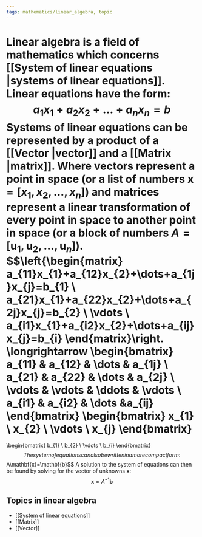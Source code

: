 ```yaml
---
tags: mathematics/linear_algebra, topic
---
```

Linear algebra is a field of mathematics which concerns [[System of linear equations |systems of linear equations]]. Linear equations have the form:
$$a_{1}x_{1}+a_{2}x_{2}+\dots+a_{n}x_{n}=b$$
Systems of linear equations can be represented by a product of a [[Vector |vector]] and a [[Matrix |matrix]]. Where vectors represent a point in space (or a list of numbers $\mathbf{x}=[x_{1},x_{2},\dots,x_{n}]$) and matrices represent a linear transformation of every point in space to another point in space (or a block of numbers $A=[\mathbf{u}_{1},\mathbf{u}_{2},\dots,\mathbf{u}_{n}]$).
$$\left\{\begin{matrix}
a_{11}x_{1}+a_{12}x_{2}+\dots+a_{1j}x_{j}=b_{1} \\
a_{21}x_{1}+a_{22}x_{2}+\dots+a_{2j}x_{j}=b_{2} \\
\vdots \\
a_{i1}x_{1}+a_{i2}x_{2}+\dots+a_{ij}x_{j}=b_{i}
\end{matrix}\right. \longrightarrow
\begin{bmatrix}
a_{11} & a_{12} & \dots & a_{1j} \\
a_{21} & a_{22} & \dots & a_{2j} \\
\vdots & \vdots & \ddots & \vdots \\
a_{i1} & a_{i2} & \dots &a_{ij}
\end{bmatrix}
\begin{bmatrix}
x_{1} \\ x_{2} \\ \vdots \\ x_{j}
\end{bmatrix}
=
\begin{bmatrix}
b_{1} \\ b_{2} \\ \vdots \\ b_{i}
\end{bmatrix}$$
The system of equations can also be written in a more compact form:
$$A\mathbf{x}=\mathbf{b}$$
A solution to the system of equations can then be found by solving for the vector of unknowns $\mathbf{x}$:
$$\mathbf{x}=A^{-1}\mathbf{b}$$

## Topics in linear algebra
- [[System of linear equations]]
- [[Matrix]]
- [[Vector]]